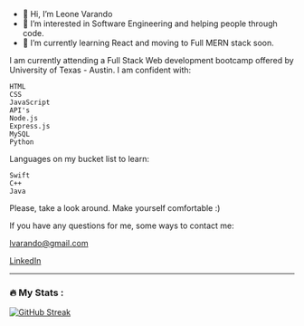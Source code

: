 - 👋 Hi, I’m Leone Varando
- 👀 I’m interested in Software Engineering and helping people through code.
- 🌱 I’m currently learning React and moving to Full MERN stack soon.

I am currently attending a Full Stack Web development bootcamp offered by University of Texas - Austin. I am confident with:
    
    HTML
    CSS
    JavaScript
    API's
    Node.js
    Express.js
    MySQL
    Python
    
Languages on my bucket list to learn:

    Swift
    C++
    Java
    
    
Please, take a look around. Make yourself comfortable :)

If you have any questions for me, some ways to contact me:

lvarando@gmail.com

[LinkedIn](https://www.linkedin.com/in/leone-varando-3648a8204/)

---
    
    
### :fire: My Stats :

[![GitHub Streak](https://streak-stats.demolab.com?user=OpaLeone&theme=monokai&hide_border=true&border_radius=10)](https://git.io/streak-stats)
    


<!---
Opaleone/Opaleone is a ✨ special ✨ repository because its `README.md` (this file) appears on your GitHub profile.
You can click the Preview link to take a look at your changes.
--->
